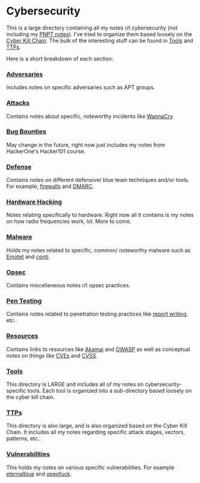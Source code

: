 # Cybersecurity
This is a large directory containing all my notes r/t cybersecurity (not including my [PNPT notes](https://github.com/TrshPuppy/PNPT-study-guide)). I've tried to organize them based loosely on the [Cyber Kill Chain](/cybersecurity/TTPs/cyber-kill-chain.md). The bulk of the interesting stuff can be found in [Tools](/cybersecurity/tools) and [TTPs](/cybersecurity/TTPs).

Here is a short breakdown of each section:
### [Adversaries](/cybersecurity/adversaries)
Includes notes on specific adversaries such as APT groups.
### [Attacks](/cybersecurity/attacks)
Contains notes about specific, noteworthy incidents like [WannaCry](/cybersecurity/attacks/wannacry.md).
### [Bug Bounties](/cybersecurity/bug-bounties)
May change in the future, right now just includes my notes from HackerOne's Hacker101 course.
### [Defense](/cybersecurity/defense)
Contains notes on different defensive/ blue team techniques and/or tools. For example, [firewalls](/cybersecurity/defense/firewalls.md) and [DMARC](/cybersecurity/defense/DMARC.md).
### [Hardware Hacking](/cybersecurity/hardware-hacking)
Notes relating specifically to hardware. Right now all it contains is my notes on how radio frequencies work, lol. More to come.
### [Malware](/cybersecurity/malware)
Holds my notes related to specific, common/ noteworthy malware such as [Emotet](/cybersecurity/malware/emotet.md) and [conti](malware/conti.md).
### [Opsec](/cybersecurity/opsec)
Contains miscellaneous notes r/t opsec practices.
### [Pen Testing](/cybersecurity/pen-testing)
Contains notes related to penetration testing practices like [report writing](/cybersecurity/pen-testing/report-writing.md), etc..
### [Resources](/cybersecurity/resources)
Contains links to resources like [Akamai](cybersecurity/resources/Akamai.md) and [OWASP](cybersecurity/resources/OWASP.md) as well as conceptual notes on things like [CVEs](cybersecurity/resources/CVEs.md) and [CVSS](cybersecurity/resources/CVSS.md).
### [Tools](/cybersecurity/tools)
This directory is LARGE and includes all of my notes on cybersecurity-specific tools. Each tool is organized into a sub-directory based loosely on the cyber kill chain.
### [TTPs](/cybersecurity/TTPs)
This directory is also large, and is also organized based on the Cyber Kill Chain. It includes all my notes regarding specific attack stages, vectors, patterns, etc..
### [Vulnerabilities](/cybersecurity/vulnerabilities)
This holds my notes on various specific vulnerabilities. For example [eternalblue](/cybersecurity/vulnerabilities/eternalblue.md) and [openfuck](/cybersecurity/vulnerabilities/openfuck.md).
